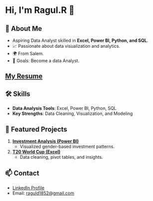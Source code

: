 # Hi, I'm Ragul.R 👋
## 🌟 About Me
- Aspiring Data Analyst skilled in **Excel, Power BI, Python, and SQL**.
- 📈 Passionate about data visualization and analytics.
- 🌍 From Salem.
- 🎯 Goals: Become a data Analyst.
## [My Resume](https://github.com/ragul-r1852/My-Reasume/blob/main/Ragul%20R%20CV.pdf)

## 🛠️ Skills
- **Data Analysis Tools**: Excel, Power BI, Python, SQL
- **Key Strengths**: Data Cleaning, Visualization, and Modeling  

## 📂 Featured Projects
1. **[Investment Analysis (Power BI)](https://github.com/ragul-r1852/Stock-Market-Investment-Analysis/blob/18ea13541134c127561f332a1e5e4add955c8f54/README.md)**  
   - Visualized gender-based investment patterns.  
2. **[T20 World Cup (Excel)](https://github.com/ragul-r1852/T20_WorldCup_Data.xlsx/blob/69e1ce17d139e92a7d60a37f648b382179018790/README.md)**  
   - Data cleaning, pivot tables, and insights.

## 📫 Contact
- [LinkedIn Profile](https://www.linkedin.com/in/r-ragul-d52y07/)
- Email: raguld1852@gmail.com
